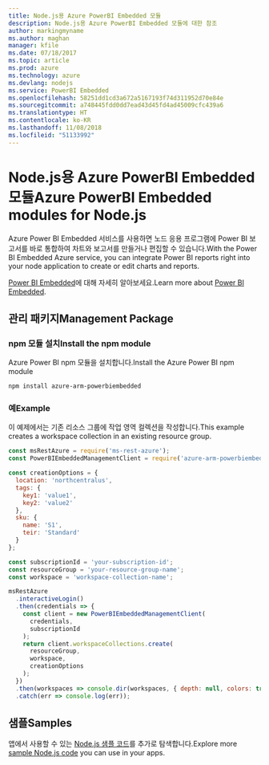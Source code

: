 ```yaml
---
title: Node.js용 Azure PowerBI Embedded 모듈
description: Node.js용 Azure PowerBI Embedded 모듈에 대한 참조
author: markingmyname
ms.author: maghan
manager: kfile
ms.date: 07/18/2017
ms.topic: article
ms.prod: azure
ms.technology: azure
ms.devlang: nodejs
ms.service: PowerBI Embedded
ms.openlocfilehash: 58251dd1cd3a672a5167193f74d311952d70e84e
ms.sourcegitcommit: a748445fdd0dd7ead43d45fd4ad45009cfc439a6
ms.translationtype: HT
ms.contentlocale: ko-KR
ms.lasthandoff: 11/08/2018
ms.locfileid: "51133992"
---
```

# <a name="azure-powerbi-embedded-modules-for-nodejs"></a><span data-ttu-id="75872-103">Node.js용 Azure PowerBI Embedded 모듈</span><span class="sxs-lookup"><span data-stu-id="75872-103">Azure PowerBI Embedded modules for Node.js</span></span>

<span data-ttu-id="75872-104">Azure Power BI Embedded 서비스를 사용하면 노드 응용 프로그램에 Power BI 보고서를 바로 통합하여 차트와 보고서를 만들거나 편집할 수 있습니다.</span><span class="sxs-lookup"><span data-stu-id="75872-104">With the Power BI Embedded Azure service, you can integrate Power BI reports right into your node application to create or edit charts and reports.</span></span>

<span data-ttu-id="75872-105">[Power BI Embedded](https://powerbi.microsoft.com/documentation/powerbi-developer-embedding/)에 대해 자세히 알아보세요.</span><span class="sxs-lookup"><span data-stu-id="75872-105">Learn more about [Power BI Embedded](https://powerbi.microsoft.com/documentation/powerbi-developer-embedding/).</span></span>

## <a name="management-package"></a><span data-ttu-id="75872-106">관리 패키지</span><span class="sxs-lookup"><span data-stu-id="75872-106">Management Package</span></span>

### <a name="install-the-npm-module"></a><span data-ttu-id="75872-107">npm 모듈 설치</span><span class="sxs-lookup"><span data-stu-id="75872-107">Install the npm module</span></span>

<span data-ttu-id="75872-108">Azure Power BI npm 모듈을 설치합니다.</span><span class="sxs-lookup"><span data-stu-id="75872-108">Install the Azure Power BI npm module</span></span>

```bash
npm install azure-arm-powerbiembedded
```

### <a name="example"></a><span data-ttu-id="75872-109">예</span><span class="sxs-lookup"><span data-stu-id="75872-109">Example</span></span>

<span data-ttu-id="75872-110">이 예제에서는 기존 리소스 그룹에 작업 영역 컬렉션을 작성합니다.</span><span class="sxs-lookup"><span data-stu-id="75872-110">This example creates a workspace collection in an existing resource group.</span></span>

```javascript
const msRestAzure = require('ms-rest-azure');
const PowerBIEmbeddedManagementClient = require('azure-arm-powerbiembedded');

const creationOptions = {
  location: 'northcentralus',
  tags: {
    key1: 'value1',
    key2: 'value2'
  },
  sku: {
    name: 'S1',
    teir: 'Standard'
  }
};

const subscriptionId = 'your-subscription-id';
const resourceGroup = 'your-resource-group-name';
const workspace = 'workspace-collection-name';

msRestAzure
  .interactiveLogin()
  .then(credentials => {
    const client = new PowerBIEmbeddedManagementClient(
      credentials,
      subscriptionId
    );
    return client.workspaceCollections.create(
      resourceGroup,
      workspace,
      creationOptions
    );
  })
  .then(workspaces => console.dir(workspaces, { depth: null, colors: true }))
  .catch(err => console.log(err));
```

## <a name="samples"></a><span data-ttu-id="75872-111">샘플</span><span class="sxs-lookup"><span data-stu-id="75872-111">Samples</span></span>

<span data-ttu-id="75872-112">앱에서 사용할 수 있는 [Node.js 샘플 코드](https://azure.microsoft.com/resources/samples/?platform=nodejs)를 추가로 탐색합니다.</span><span class="sxs-lookup"><span data-stu-id="75872-112">Explore more [sample Node.js code](https://azure.microsoft.com/resources/samples/?platform=nodejs) you can use in your apps.</span></span>
